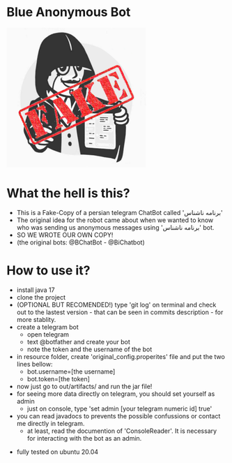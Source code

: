   # Blue Anonymous Bot
  ![logo](logo.png)
  # What the hell is this?
  * This is a Fake-Copy of a persian telegram ChatBot called 'برنامه ناشناس'
  * The original idea for the robot came about when we wanted to know who was sending us anonymous messages using 'برنامه ناشناس' bot.
  * SO WE WROTE OUR OWN COPY!
  * (the original bots: @BChatBot - @BiChatbot)

  # How to use it?
  * install java 17
  * clone the project
  * (OPTIONAL BUT RECOMENDED!) type 'git log' on terminal and check out to the lastest version - that can be seen in commits description - for more stablity.
  * create a telegram bot
    * open telegram
    * text @botfather and create your bot
    * note the token and the username of the bot
  * in resource folder, create 'original_config.properites' file and put the two lines bellow:
      * bot.username=[the username]
      * bot.token=[the token]
  * now just go to out/artifacts/ and run the jar file!
  * for seeing more data directly on telegram, you should set yourself as admin
    * just on console, type 'set admin [your telegram numeric id] true'
  * you can read javadocs to prevents the possible confussions or contact me directly in telegram.
    * at least, read the documention of 'ConsoleReader'. It is necessary for interacting with the bot as an admin.

- fully tested on ubuntu 20.04
